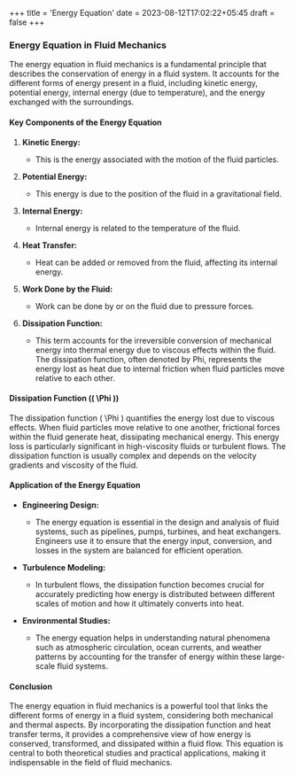 +++
title = 'Energy Equation'
date = 2023-08-12T17:02:22+05:45
draft = false
+++
### **Energy Equation in Fluid Mechanics**

The energy equation in fluid mechanics is a fundamental principle that describes the conservation of energy in a fluid system. It accounts for the different forms of energy present in a fluid, including kinetic energy, potential energy, internal energy (due to temperature), and the energy exchanged with the surroundings.


#### **Key Components of the Energy Equation**

1. **Kinetic Energy:**
   - This is the energy associated with the motion of the fluid particles. 

2. **Potential Energy:**
   - This energy is due to the position of the fluid in a gravitational field. 

3. **Internal Energy:**
   - Internal energy is related to the temperature of the fluid. 

4. **Heat Transfer:**
   - Heat can be added or removed from the fluid, affecting its internal energy. 

5. **Work Done by the Fluid:**
   - Work can be done by or on the fluid due to pressure forces.

6. **Dissipation Function:**
   - This term accounts for the irreversible conversion of mechanical energy into thermal energy due to viscous effects within the fluid. The dissipation function, often denoted by Phi, represents the energy lost as heat due to internal friction when fluid particles move relative to each other.



#### **Dissipation Function (\( \Phi \))**

The dissipation function \( \Phi \) quantifies the energy lost due to viscous effects. When fluid particles move relative to one another, frictional forces within the fluid generate heat, dissipating mechanical energy. This energy loss is particularly significant in high-viscosity fluids or turbulent flows. The dissipation function is usually complex and depends on the velocity gradients and viscosity of the fluid.

#### **Application of the Energy Equation**

- **Engineering Design:**
  - The energy equation is essential in the design and analysis of fluid systems, such as pipelines, pumps, turbines, and heat exchangers. Engineers use it to ensure that the energy input, conversion, and losses in the system are balanced for efficient operation.

- **Turbulence Modeling:**
  - In turbulent flows, the dissipation function becomes crucial for accurately predicting how energy is distributed between different scales of motion and how it ultimately converts into heat.

- **Environmental Studies:**
  - The energy equation helps in understanding natural phenomena such as atmospheric circulation, ocean currents, and weather patterns by accounting for the transfer of energy within these large-scale fluid systems.

#### **Conclusion**

The energy equation in fluid mechanics is a powerful tool that links the different forms of energy in a fluid system, considering both mechanical and thermal aspects. By incorporating the dissipation function and heat transfer terms, it provides a comprehensive view of how energy is conserved, transformed, and dissipated within a fluid flow. This equation is central to both theoretical studies and practical applications, making it indispensable in the field of fluid mechanics.